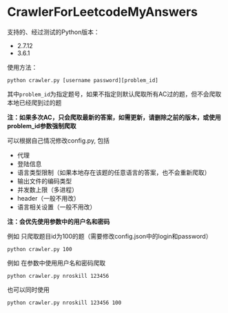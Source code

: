 # CrawlerForLeetcodeMyAnswers

支持的、经过测试的Python版本：
* 2.7.12
* 3.6.1

使用方法：

```
python crawler.py [username password][problem_id]
```

其中`problem_id`为指定题号，如果不指定则默认爬取所有AC过的题，但不会爬取本地已经爬到过的题

**注：如果多次AC，只会爬取最新的答案，如需更新，请删除之前的版本，或使用problem_id参数强制爬取**

可以根据自己情况修改config.py, 包括

* 代理
* 登陆信息
* 语言类型限制（如果本地存在该题的任意语言的答案，也不会重新爬取）
* 输出文件的编码类型
* 并发数上限（多进程）
* header（一般不用改）
* 语言相关设置（一般不用改）

**注：会优先使用参数中的用户名和密码**

例如 只爬取题目id为100的题（需要修改config.json中的login和password）

```
python crawler.py 100
```

例如 在参数中使用用户名和密码爬取

```
python crawler.py nroskill 123456
```

也可以同时使用

```
python crawler.py nroskill 123456 100
```